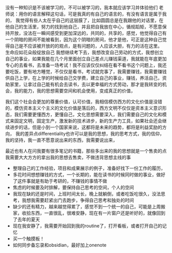 没有一种知识是不该被学习的，不可以被学习的，我本就应该学习并体验他们
老师说：用你的语言解释这句话，可是我真的有自己的语言的，有没有语言是属于我的，
我觉得有些人太在乎自己的这层膜了，比如圆圆总是在我跟他的对话里，在他自己的生活里，努力的找到他自己，并且把自我放在中心，循规蹈矩，不愿意保持开放，没法在一瞬间感受到更加深远的，共同的，共享的，感觉，他觉得自己有一个阴暗的房间不能被看到，因为这个阴暗的房间，他才是他，可正是这种自己觉得自己是不应该被开放的的观点，是有问题的，人应该大胆，有力的活在这里。
生命应如花朵般绽放自己
我想继续考下去，我想改变自己劳动的方式，我想创立自己的事业，如果我能在几个月里面创立自己差点儿赚钱渠道，我就能在年底更加专心的去看书，去准备一场考试！我不应该仅仅纠结在看不看书这个问题上，我还要吃饭，要有地方睡觉，不仅仅是看书，考试就完事了，我需要赚钱，我需要赚钱供自己上学，在上学的时候给自己交学费，建立自己的事业，赚钱，养活自己，资助家里，让拿过自己能有机会去读书，去以更幸福的方式劳动，那才是我转变的机会，我的能力，我的思想需要空间和机会使用，变成真正的价值，

我们这个社会会更加的尊重价值，认可价值，我相信模仿西方的文化价值是没错的，模仿资本主义个主义的文化价值是落后的，西方文明不仅仅是资本主义意识形态，我们需要更懂西方，更懂自己，文化思想需要深入，我们需要自己的文化和模式来固定文明，固定生产，激发新的技术进步，新的生产力工具，如果社会还会继续进步的话，但是小到一个国家来说，这都将是未来的趋势，都将是利益奖励的方向，
我的差异点differentiality也许可以是我的思想，我的思考方式，我的信仰，我的坚持，我一直不愿意说出来的东西，我需要说出来，

最近也有人在问我要有很多笔记的书籍，那些多出来的我的思想就是一个售卖的点
我需要大大方方的拿出我的思想去售卖，不做违背思想主线的事



- 整理自己的工作经验，项目和成果展示的例子，准备好找下一份工作的履历，
- 多花时间想想赚钱的方式，一个长期的，能在读书的时候同时做的事业，做好了这件事就是有助于考研的，不赚钱的事情不做
- 焦虑的时候要及时排解，要保持自己思考的空间，个人的空间
- 我现在缺的还是时间，上班时间太长，晚上就躺倒，或者吃饭吃很久，没法思考，我想我需要赶紧出门去跑步，争得自己思考和独处的时间
- 缺少的还有精力，越来越觉得累了，感觉不到一个统一的自己，可能是上周搬家，收拾东西，一直很乱，很难安静，现在有一片窗户还是听好的，就像回到了去年的夏天
- 现在我安静了，我需要开始回到我的routine了，打开看板，或者打开自己的记忆
- 买一个触摸板！
- 如何同步备忘录和obsidian，最好加上onenote